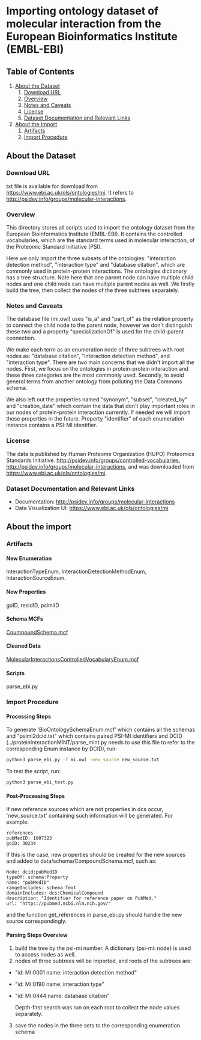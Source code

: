 # Importing ontology dataset of molecular interaction from the European Bioinformatics Institute (EMBL-EBI)

## Table of Contents

1. [About the Dataset](#about-the-dataset)
    1. [Download URL](#download-url)
    2. [Overview](#overview)
    3. [Notes and Caveats](#notes-and-caveats)
    4. [License](#license)
    5. [Dataset Documentation and Relevant Links](#dataset-documentation-and-relevant-links)
2. [About the Import](#about-the-import)
    1. [Artifacts](#artifacts)
    2. [Import Procedure](#import-procedure)


## About the Dataset

### Download URL

txt file is available for download from
https://www.ebi.ac.uk/ols/ontologies/mi. It refers to http://psidev.info/groups/molecular-interactions. 

### Overview

This directory stores all scripts used to import the ontology dataset from the European Bioinformatics Institute (EMBL-EBI). It contains the controlled vocabularies, which are the standard terms used in molecular interaction, of the Proteomic Standard Initiative (PSI).  

Here we only import the three subsets of the ontologies: "interaction detection method", "interaction type" and "database citation", which are commonly used in protein-protein interactions. The ontologies dictionary has a tree structure. Note here that one parent node can have multiple child nodes and one child node can have multiple parent nodes as well. We firstly build the tree, then collect the nodes of the three subtrees separately.  

### Notes and Caveats

The database file (mi.owl) uses "is_a" and "part_of" as the relation property to connect the child node to the parent node, however we don't distinguish these two and a property "specializationOf" is used for the child-parent connection.

We make each term as an enumeration node of three subtrees with root nodes as: "database citation", "interaction detection method", and "interaction type". There are two main concerns that we didn't import all the nodes. First, we focus on the ontologies in protein-protein interaction and these three categories are the most commonly used. Secondly, to avoid general terms from another ontology from polluting the Data Commons schema. 

We also left out the properties named "synonym", "subset", "created_by" and "creation_date" which contain the data that don't play important roles in our nodes of protein-protein interaction currently. If needed we will import these properties in the future. Property "identifier" of each enumeration instance contains a PSI-MI identifier. 

### License

The data is published by Human Proteome Organization (HUPO) Proteomics Standards Initiative. http://psidev.info/groups/controlled-vocabularies, http://psidev.info/groups/molecular-interactions, and was downloaded from https://www.ebi.ac.uk/ols/ontologies/mi.

### Dataset Documentation and Relevant Links

- Documentation: http://psidev.info/groups/molecular-interactions
- Data Visualization UI: https://www.ebi.ac.uk/ols/ontologies/mi

## About the import

### Artifacts

#### New Enumeration

InteractionTypeEnum, InteractionDetectionMethodEnum, InteractionSourceEnum.

#### New Properties

goID, residID, psimiID 

#### Schema MCFs

[CoumpoundSchema.mcf](https://github.com/datacommonsorg/schema/blob/main/biomedical_schema/chemical_compound.mcf) 

#### Cleaned Data

[MolecularInteractionsControlledVocabularyEnum.mcf](https://github.com/datacommonsorg/schema/new/main/biomedical_schema/MolecularInteractionsControlledVocabularyEnum.mcf) 

#### Scripts 

parse_ebi.py

### Import Procedure

#### Processing Steps 

To generate 'BioOntologySchemaEnum.mcf' which contains all the schemas and "psimi2dcid.txt" which contains paired PSI-MI identifiers and DCID (../proteinInteractionMINT/parse_mint.py needs to use this file to refer to the corresponding Enum instance by DCID), run:

```bash
python3 parse_ebi.py -f mi.owl -new_source new_source.txt
```

To test the script, run:

```bash
python3 parse_ebi_test.py
```

#### Post-Processing Steps 

If new reference sources which are not properties in dcs occur, 'new_source.txt' containing such information will be generated. For example: 

```
references
pubMedID: 1007323
goID: 30234
```

If this is the case, new properties should be created for the new sources and added to data/schema/CompoundSchema.mcf, such as:

```
Node: dcid:pubMedID
typeOf: schema:Property
name: "pubMedID"
rangeIncludes: schema:Text
domainIncludes: dcs:ChemicalCompound
description: "Identifier for reference paper on PubMed."
url: "https://pubmed.ncbi.nlm.nih.gov/"
```
and the function get_references in parse_ebi.py should handle the new source correspondingly.

#### Parsing Steps Overview

1. build the tree by the psi-mi number. A dictionary {psi-mi: node} is used to access nodes as well. 
2. nodes of three subtrees will be imported, and roots of the subtrees are:
- "id: MI:0001 name: interaction detection method" 
- "id: MI:0190 name: interaction type"  
- "id: MI:0444 name: database citation" 

  Depth-first search was run on each root to collect the node values separately.

3. save the nodes in the three sets to the corresponding enumeration schema



